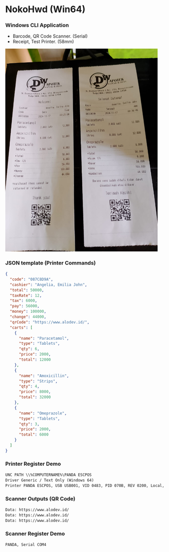 # NokoHwd (Win64)
### Windows CLI Application

- Barcode, QR Code Scanner. (Serial)
- Receipt, Test Printer. (58mm)

<img alt="Snapshot-NokoHwd-Win64" src="Images/Snapshot-NokoHwd-Win64.jpg" style="width: 480px"/>

### JSON template (Printer Commands)
```json
{
  "code": "087C8D9A",
  "cashier": "Angelia, Emilia John",
  "total": 50000,
  "taxRate": 12,
  "tax": 6000,
  "pay": 56000,
  "money": 100000,
  "change": 44000,
  "qrCode": "https://www.alodev.id/",
  "carts": [
    {
      "name": "Paracetamol",
      "type": "Tablets",
      "qty": 6,
      "price": 2000,
      "total": 12000
    },
    {
      "name": "Amoxicillin",
      "type": "Strips",
      "qty": 4,
      "price": 8000,
      "total": 32000
    },
    {
      "name": "Omeprazole",
      "type": "Tablets",
      "qty": 3,
      "price": 2000,
      "total": 6000
    }
  ]
}
```

### Printer Register Demo

```txt
UNC PATH \\%COMPUTERNAME%\PANDA ESCPOS
Driver Generic / Text Only (Windows 64)
Printer PANDA ESCPOS, USB USB001, VID 0483, PID 070B, REV 0200, Local, Shared
```

### Scanner Outputs (QR Code)

```txt
Data: https://www.alodev.id/
Data: https://www.alodev.id/
Data: https://www.alodev.id/
```

### Scanner Register Demo

```txt
PANDA, Serial COM4
```
